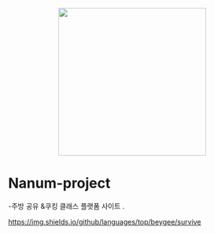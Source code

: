 <p align="center"><img src="https://user-images.githubusercontent.com/54735867/80936697-38fc4f80-8e0d-11ea-8294-7d0dda749065.png" width="300" height="300"></p>


# Nanum-project





 -주방 공유 &amp;쿠킹 클래스 플랫폼 사이트 .
 
https://img.shields.io/github/languages/top/beygee/survive
